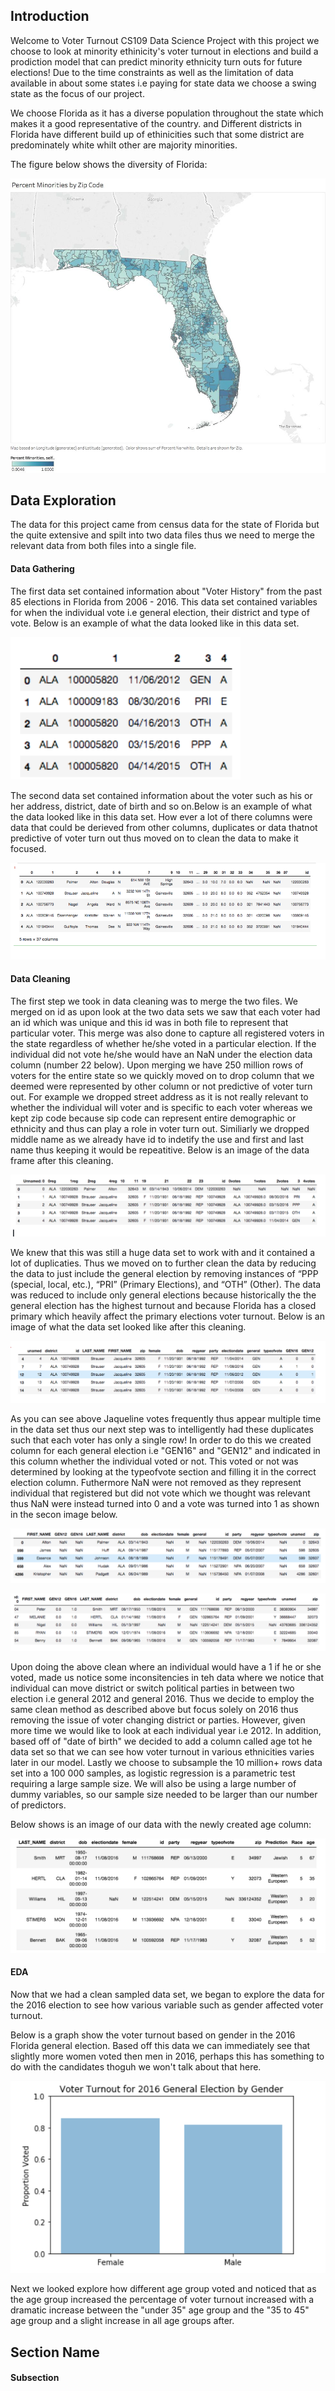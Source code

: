 ## Introduction

Welcome to Voter Turnout CS109 Data Science Project with this project we choose to look at minority ethinicity's voter turnout in elections and build a prodiction model that can predict minority ethnicity turn outs for future elections! Due to the time constraints as well as the limitation of data available in about some states i.e paying for state data we choose a swing state as the focus of our project. 

We choose Florida as it has a diverse population throughout the state which makes it a good representative of the country. and Different districts in Florida have different build up of ethinicities such that some district are predominately white whilt other are majority minorities. 

The figure below shows the diversity of Florida:

![](FloridaMinority.jpg)

## Data Exploration

The data for this project came from census data for the state of Florida but the quite extensive and spilt into two data files thus we need to merge the relevant data from both files into a single file. 

#### Data Gathering

The first data set contained information about "Voter History" from the past 85 elections in Florida from 2006 - 2016. This data set contained variables for when the individual vote i.e general election, their district and type of vote. Below is an example of what the data looked like in this data set. 

![](VoterHistoryDS.png)

The second data set contained information about the voter such as his or her address, district, date of birth and so on.Below is an example of what the data looked like in this data set. How ever a lot of there columns were data that could be derieved from other columns, duplicates or data thatnot predictive of voter turn out thus moved on to clean the data to make it focused.

![](VoterRegDS.png)

#### Data Cleaning

The first step we took in data cleaning was to merge the two files. We merged on id as upon look at the two data sets we saw that each voter had an id which was unique and this id was in both file to represent that particular voter. This merge was also done to capture all registered voters in the state regardless of whether he/she voted in a particular election. If the individual did not vote he/she would have an NaN under the election data column (number 22 below). Upon merging we have 250 million rows of voters for the entire state so we quickly moved on to drop column that we deemed were represented by other column or not predictive of voter turn out. For example we dropped street address as it is not really relevant to whether the individual will voter and is specific to each voter whereas we kept zip code because sip code can represent entire demographic or ethnicity and thus can play a role in voter turn out. Similiarly we dropped middle name as we already have id to indetify the use and first and last name thus keeping it would be repeatitive. Below is an image of the data frame after this cleaning.

![](Clean1.png)

We knew that this was still a huge data set to work with and it contained a lot of duplicaties. Thus we moved on to further clean the data by reducing the data to just include the general election by removing instances of “PPP (special, local, etc.), “PRI” (Primary Elections), and “OTH” (Other). The data was reduced to include only general elections because historically the the general election has the highest turnout and because Florida has a closed primary which heavily affect the primary elections voter turnout. Below is an image of what the data set looked like after this cleaning. 

![](Clean2.png)

As you can see  above Jaqueline votes frequently thus appear multiple time in the data set thus our next step was to intelligently had these duplicates such that each voter has only a single row! In order to do this we created column for each general election i.e "GEN16" and "GEN12" and indicated in this column whether the individual voted or not. This voted or not was determined by looking at the typeofvote section and filling it in the correct election column. Futhermore NaN were not removed as they represent individual that registered but did not vote which we thought was relevant thus NaN were instead turned into 0 and a vote was turned into 1 as shown in the secon image below.

![](Clean3.png)

![](Clean4.png)

Upon doing the above clean where an individual would have a 1 if he or she voted, made us notice some inconsitencies in teh data where we notice that individual can move district or switch political parties in between two election i.e general 2012 and general 2016. Thus we decide to employ the same clean method as described above but focus solely on 2016 thus removing the issue of voter changing district or parties. However, given more time we would like to look at each individual year i.e 2012. In addition, based off of "date of birth" we decided to add a column called age tot he data set so that we can see how voter turnout in various ethnicities varies later in our model. Lastly we choose to subsample the 10 million+ rows data set into a 100 000 samples, as logistic regression is a parametric test requiring a large sample size. We will also be using a large number of dummy variables, so our sample size needed to be larger than our number of predictors. 

Below shows is an image of our data with the newly created age column:

![](Clean5.png)

#### EDA

Now that we had a clean sampled data set, we began to explore the data for the 2016 election to see how various variable such as gender affected voter turnout. 

Below is a graph show the voter turnout based on gender in the 2016 Florida general election. Based off this data we can immediately see that slightly more women voted then men in 2016, perhaps this has something to do with the candidates thoguh we won't talk about that here. 

![](GenderPlot.png)

Next we looked explore how different age group voted and noticed that as the age group increased the percentage of voter turnout increased with a dramatic increase between the "under 35" age group and the "35 to 45" age group and a slight increase in all age groups after. 



## Section Name
#### Subsection
